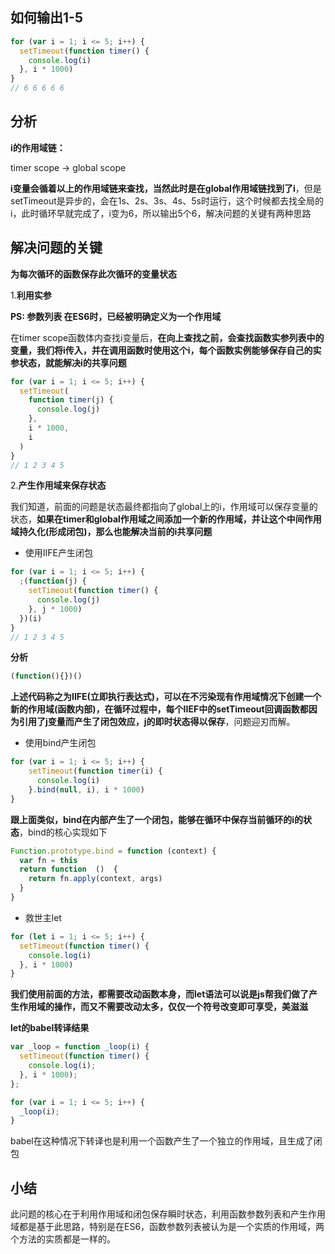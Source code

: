 
## 如何输出1-5
```js
for (var i = 1; i <= 5; i++) {
  setTimeout(function timer() {
    console.log(i)
  }, i * 1000)
}
// 6 6 6 6 6 
```
## 分析

**i的作用域链：**

timer scope -> global scope

**i变量会循着以上的作用域链来查找，当然此时是在global作用域链找到了i**，但是setTimeout是异步的，会在1s、2s、3s、4s、5s时运行，这个时候都去找全局的i，此时循环早就完成了，i变为6，所以输出5个6，解决问题的关键有两种思路

## 解决问题的关键

**为每次循环的函数保存此次循环的变量状态**

1.**利用实参**

**PS: 参数列表  在ES6时，已经被明确定义为一个作用域**

在timer scope函数体内查找i变量后，**在向上查找之前，会查找函数实参列表中的变量，我们将i传入，并在调用函数时使用这个i，每个函数实例能够保存自己的实参状态，就能解决i的共享问题**
```js
for (var i = 1; i <= 5; i++) {
  setTimeout(
    function timer(j) {
      console.log(j)
    },
    i * 1000,
    i
  )
}
// 1 2 3 4 5
```

2.**产生作用域来保存状态**

我们知道，前面的问题是状态最终都指向了global上的i，作用域可以保存变量的状态，**如果在timer和global作用域之间添加一个新的作用域，并让这个中间作用域持久化(形成闭包)，那么也能解决当前的i共享问题**

* 使用IIFE产生闭包
```js
for (var i = 1; i <= 5; i++) {
  ;(function(j) {
    setTimeout(function timer() {
      console.log(j)
    }, j * 1000)
  })(i)
}
// 1 2 3 4 5
```
**分析**
```js
(function(){})()
```
**上述代码称之为IIFE(立即执行表达式)，可以在不污染现有作用域情况下创建一个新的作用域(函数内部)，在循环过程中，每个IIEF中的setTimeout回调函数都因为引用了j变量而产生了闭包效应，j的即时状态得以保存**，问题迎刃而解。

* 使用bind产生闭包
```js
for (var i = 1; i <= 5; i++) {
    setTimeout(function timer(i) {
      console.log(i)
    }.bind(null, i), i * 1000)
}

```
**跟上面类似，bind在内部产生了一个闭包，能够在循环中保存当前循环的i的状态**，bind的核心实现如下
```js
Function.prototype.bind = function (context) {
  var fn = this
  return function  ()  {
    return fn.apply(context, args)
  }
}
```
* 救世主let
```js
for (let i = 1; i <= 5; i++) {
  setTimeout(function timer() {
    console.log(i)
  }, i * 1000)
}
```
**我们使用前面的方法，都需要改动函数本身，而let语法可以说是js帮我们做了产生作用域的操作，而又不需要改动太多，仅仅一个符号改变即可享受，美滋滋**

**let的babel转译结果**
```js
var _loop = function _loop(i) {
  setTimeout(function timer() {
    console.log(i);
  }, i * 1000);
};

for (var i = 1; i <= 5; i++) {
  _loop(i);
}
```
babel在这种情况下转译也是利用一个函数产生了一个独立的作用域，且生成了闭包

## 小结

此问题的核心在于利用作用域和闭包保存瞬时状态，利用函数参数列表和产生作用域都是基于此思路，特别是在ES6，函数参数列表被认为是一个实质的作用域，两个方法的实质都是一样的。